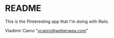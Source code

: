 # README

This is the Pinteresting app that I'm doing with Rails.

Vladimir Canro "vcanro@weberwea.com"
